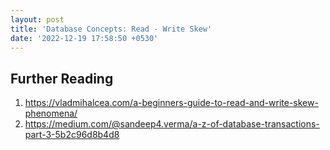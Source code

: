 ```yaml
---
layout: post
title: 'Database Concepts: Read - Write Skew'
date: '2022-12-19 17:58:50 +0530'
---
```


## Further Reading

1. https://vladmihalcea.com/a-beginners-guide-to-read-and-write-skew-phenomena/
2. https://medium.com/@sandeep4.verma/a-z-of-database-transactions-part-3-5b2c96d8b4d8